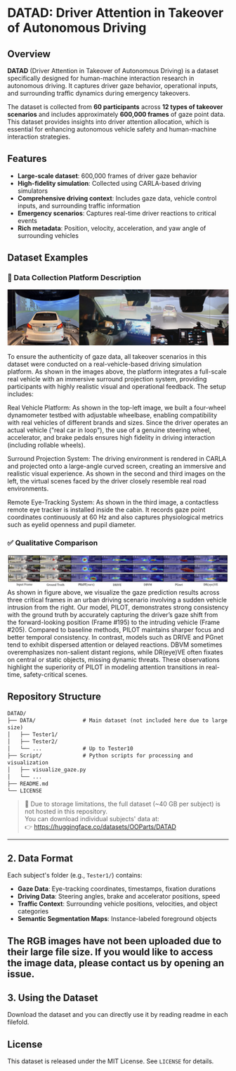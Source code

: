 
# DATAD: Driver Attention in Takeover of Autonomous Driving

## Overview

**DATAD** (Driver Attention in Takeover of Autonomous Driving) is a dataset specifically designed for human-machine interaction research in autonomous driving. It captures driver gaze behavior, operational inputs, and surrounding traffic dynamics during emergency takeovers. 

The dataset is collected from **60 participants** across **12 types of takeover scenarios** and includes approximately **600,000 frames** of gaze point data. This dataset provides insights into driver attention allocation, which is essential for enhancing autonomous vehicle safety and human-machine interaction strategies.

## Features
- **Large-scale dataset**: 600,000 frames of driver gaze behavior
- **High-fidelity simulation**: Collected using CARLA-based driving simulators
- **Comprehensive driving context**: Includes gaze data, vehicle control inputs, and surrounding traffic information
- **Emergency scenarios**: Captures real-time driver reactions to critical events
- **Rich metadata**: Position, velocity, acceleration, and yaw angle of surrounding vehicles


## Dataset Examples

### 🧪 Data Collection Platform Description
![Data Collection Platform](https://github.com/OOPartsfili/DATAD/raw/main/image/equip.png)

To ensure the authenticity of gaze data, all takeover scenarios in this dataset were conducted on a real-vehicle-based driving simulation platform. As shown in the images above, the platform integrates a full-scale real vehicle with an immersive surround projection system, providing participants with highly realistic visual and operational feedback. The setup includes:

Real Vehicle Platform: As shown in the top-left image, we built a four-wheel dynamometer testbed with adjustable wheelbase, enabling compatibility with real vehicles of different brands and sizes. Since the driver operates an actual vehicle ("real car in loop"), the use of a genuine steering wheel, accelerator, and brake pedals ensures high fidelity in driving interaction (including rollable wheels).

Surround Projection System: The driving environment is rendered in CARLA and projected onto a large-angle curved screen, creating an immersive and realistic visual experience. As shown in the second and third images on the left, the virtual scenes faced by the driver closely resemble real road environments.

Remote Eye-Tracking System: As shown in the third image, a contactless remote eye tracker is installed inside the cabin. It records gaze point coordinates continuously at 60 Hz and also captures physiological metrics such as eyelid openness and pupil diameter.


### ✅ Qualitative Comparison
![Qualitative Comparison](https://github.com/OOPartsfili/DATAD/raw/main/image/output_check.png)
As shown in figure above, we visualize the gaze prediction results across three critical frames in an urban driving scenario involving a sudden vehicle intrusion from the right. Our model, PILOT, demonstrates strong consistency with the ground truth by accurately capturing the driver’s gaze shift from the forward-looking position (Frame #195) to the intruding vehicle (Frame #205). Compared to baseline methods, PILOT maintains sharper focus and better temporal consistency. In contrast, models such as DRIVE and PGnet tend to exhibit dispersed attention or delayed reactions. DBVM sometimes overemphasizes non-salient distant regions, while DR(eye)VE often fixates on central or static objects, missing dynamic threats. These observations highlight the superiority of PILOT in modeling attention transitions in real-time, safety-critical scenes.


## Repository Structure

```
DATAD/
├── DATA/               # Main dataset (not included here due to large size)
│   ├── Tester1/
│   ├── Tester2/
│   └── ...             # Up to Tester10
├── Script/             # Python scripts for processing and visualization
│   ├── visualize_gaze.py
│   └── ...
├── README.md
└── LICENSE
```

> 💾 Due to storage limitations, the full dataset (~40 GB per subject) is not hosted in this repository.  
> You can download individual subjects' data at:  
> 👉 https://huggingface.co/datasets/OOParts/DATAD

---

## 2. Data Format

Each subject's folder (e.g., `Tester1/`) contains:
- **Gaze Data**: Eye-tracking coordinates, timestamps, fixation durations
- **Driving Data**: Steering angles, brake and accelerator positions, speed
- **Traffic Context**: Surrounding vehicle positions, velocities, and object categories
- **Semantic Segmentation Maps**: Instance-labeled foreground objects
  
The RGB images have not been uploaded due to their large file size. If you would like to access the image data, please contact us by opening an issue.
---

## 3. Using the Dataset

Download the dataset and you can directly use it by reading readme in each filefold.


## License

This dataset is released under the MIT License. See `LICENSE` for details.
